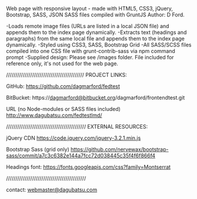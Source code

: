 Web page with responsive layout - made with HTML5, CSS3, jQuery, Bootstrap, SASS, JSON
SASS files compiled with GruntJS
Author: D Ford.

-Loads remote image files (URLs are listed in a local JSON file) and appends them to the index page dynamically.
-Extracts text (headings and paragraphs) from the same local file and appends them to the index page dynamically.
-Styled using CSS3, SASS, Bootstrap Grid
-All SASS/SCSS files compiled into one CSS file with grunt-contrib-sass via npm command prompt
-Supplied design: Please see /images folder. File included for reference only, it's not used for the web page.

//////////////////////////////////////////
PROJECT LINKS:

GitHub: https://github.com/dagmarford/fedtest

BitBucket: https://dagmarford@bitbucket.org/dagmarford/frontendtest.git

URL (no Node-modules or SASS files included)
http://www.dagubatsu.com/fedtestlmd/

///////////////////////////////////////////
EXTERNAL RESOURCES:

jQuery CDN
https://code.jquery.com/jquery-3.2.1.min.js

Bootstrap Sass (grid only)
https://github.com/nervewax/bootstrap-sass/commit/a7c3c6382e144a7fcc72d038445c35f4f6f866f4

Headings font:
https://fonts.googleapis.com/css?family=Montserrat

///////////////////////////////////////////

contact: webmaster@dagubatsu.com
